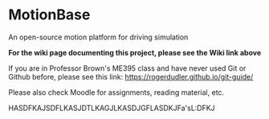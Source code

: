 # MotionBase
An open-source motion platform for driving simulation

**For the wiki page documenting this project, please see the Wiki link above**

If you are in Professor Brown's ME395 class and have never used Git or Github before, please see this link:
https://rogerdudler.github.io/git-guide/

Please also check Moodle for assignments, reading material, etc. 



HASDFKAJSDFLKASJDTLKAGJLKASDJGFLASDKJFa'sL:DFKJ
